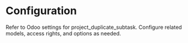 # Configuration

Refer to Odoo settings for project_duplicate_subtask. Configure related models, access rights, and options as needed.
